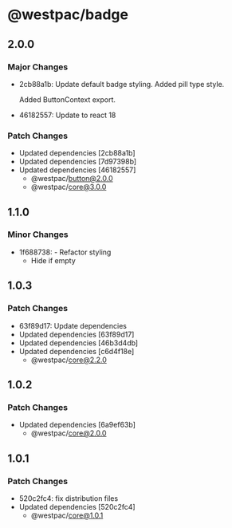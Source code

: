 # @westpac/badge

## 2.0.0

### Major Changes

- 2cb88a1b: Update default badge styling.
  Added pill type style.

  Added ButtonContext export.

- 46182557: Update to react 18

### Patch Changes

- Updated dependencies [2cb88a1b]
- Updated dependencies [7d97398b]
- Updated dependencies [46182557]
  - @westpac/button@2.0.0
  - @westpac/core@3.0.0

## 1.1.0

### Minor Changes

- 1f688738: - Refactor styling
  - Hide if empty

## 1.0.3

### Patch Changes

- 63f89d17: Update dependencies
- Updated dependencies [63f89d17]
- Updated dependencies [46b3d4db]
- Updated dependencies [c6d4f18e]
  - @westpac/core@2.2.0

## 1.0.2

### Patch Changes

- Updated dependencies [6a9ef63b]
  - @westpac/core@2.0.0

## 1.0.1

### Patch Changes

- 520c2fc4: fix distribution files
- Updated dependencies [520c2fc4]
  - @westpac/core@1.0.1
